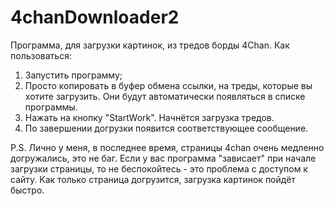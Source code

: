 # 4chanDownloader2
Программа, для загрузки картинок, из тредов борды 4Chan.
Как пользоваться:
1) Запустить программу;
2) Просто копировать в буфер обмена ссылки, на треды, которые вы хотите загрузить. Они будут автоматически появляться в списке программы. 
3) Нажать на кнопку "StartWork". Начнётся загрузка тредов.
4) По завершении догрузки появится соответствующее сообщение.

P.S. Лично у меня, в последнее время, страницы 4chan очень медленно догружались, это не баг. Если у вас программа "зависает" при начале загрузки страницы, то не беспокойтесь - это проблема с доступом к сайту. Как только страница догрузится, загрузка картинок пойдёт быстро.
